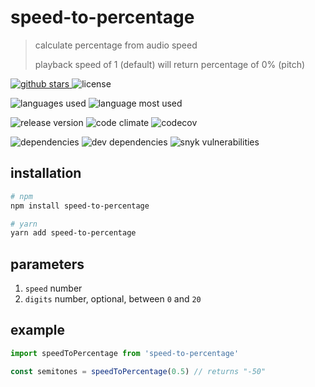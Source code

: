 # speed-to-percentage

> calculate percentage from audio speed
>
> playback speed of 1 (default) will return percentage of 0% (pitch)

<p>
    <a href="https://github.com/bamdadsabbagh/speed-to-percentage">
        <img alt="github stars" src="https://img.shields.io/github/stars/bamdadsabbagh/speed-to-percentage">
    </a>
    <img alt="license" src="https://img.shields.io/github/license/bamdadsabbagh/speed-to-percentage">
</p>

<p>
    <img alt="languages used" src="https://img.shields.io/github/languages/count/bamdadsabbagh/speed-to-percentage">
    <img alt="language most used" src="https://img.shields.io/github/languages/top/bamdadsabbagh/speed-to-percentage">
</p>

<p>
    <img alt="release version" src="https://img.shields.io/github/v/release/bamdadsabbagh/speed-to-percentage">
    <img alt="code climate" src="https://api.codeclimate.com/v1/badges/d1c7faab9a4f50ad5b03/maintainability" />
    <img alt="codecov" src="https://img.shields.io/codecov/c/github/bamdadsabbagh/speed-to-percentage">
</p>

<p>
    <img alt="dependencies" src="https://img.shields.io/david/bamdadsabbagh/speed-to-percentage">
    <img alt="dev dependencies" src="https://img.shields.io/david/dev/bamdadsabbagh/speed-to-percentage">
    <img alt="snyk vulnerabilities" src="https://img.shields.io/snyk/vulnerabilities/github/bamdadsabbagh/speed-to-percentage">
</p>

## installation

```bash
# npm
npm install speed-to-percentage

# yarn
yarn add speed-to-percentage
```

## parameters

1. `speed` number
2. `digits` number, optional, between `0` and `20`

## example

```javascript
import speedToPercentage from 'speed-to-percentage'

const semitones = speedToPercentage(0.5) // returns "-50"
```